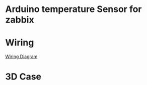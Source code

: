 # Arduino temperature Sensor for zabbix #

# Wiring #

[Wiring Diagram](WiringDiagram.jpg)
 
# 3D Case #
